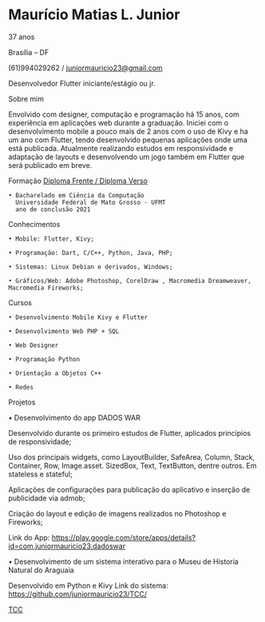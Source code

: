 # Maurício Matias L. Junior

37 anos

Brasília – DF

(61)994029262 / juniormauricio23@gmail.com

Desenvolvedor Flutter iniciante/estágio ou jr. 

Sobre mim

   Envolvido com designer, computação e programação há 15 anos, com experiência em aplicações web durante a graduação. Iniciei com o desenvolvimento mobile a pouco mais de 2 anos com o uso de Kivy e ha um ano com Flutter, tendo desenvolvido pequenas aplicações onde uma está publicada. Atualmente realizando estudos em responsividade e adaptação de layouts e desenvolvendo um jogo também em Flutter que será publicado em breve.


Formação
   <a href="https://github.com/juniormauricio23/curriculo/blob/f381c4b679ebb3a11ab48364cc1c44ad82b44962/diploma_frente1.jpg/">Diploma Frente </a>  <a href="https://github.com/juniormauricio23/curriculo/blob/f381c4b679ebb3a11ab48364cc1c44ad82b44962/diploma_verso1.jpg/">/ Diploma Verso</a>    

    • Bacharelado em Ciência da Computação 
      Universidade Federal de Mato Grosso - UFMT 
      ano de conclusão 2021      
    
                
Conhecimentos 

    • Mobile: Flutter, Kivy;

    • Programação: Dart, C/C++, Python, Java, PHP; 

    • Sistemas: Linux Debian e derivados, Windows;
      
    • Gráficos/Web: Adobe Photoshop, CorelDraw , Macromedia Dreamweaver, Macromedia Fireworks;
      
Cursos       

    • Desenvolvimento Mobile Kivy e Flutter

    • Desenvolvimento Web PHP + SQL

    • Web Designer
      
    • Programação Python
    
    • Orientação a Objetos C++
    
    • Redes    
    
      
      
Projetos

• Desenvolvimento do app DADOS WAR

Desenvolvido durante os primeiro estudos de Flutter, aplicados princípios de responsividade;

Uso dos principais widgets, como LayoutBuilder, SafeArea, Column, Stack, Container, Row, Image.asset. SizedBox, Text, TextButton, dentre outros. Em stateless e stateful;

Aplicações de configurações para publicação do aplicativo e inserção de publicidade via admob;

Criação do layout e edição de imagens realizados no Photoshop e Fireworks;

Link do App:
https://play.google.com/store/apps/details?id=com.juniormauricio23.dadoswar


• Desenvolvimento de um sistema interativo para o Museu de Historia Natural do Araguaia

Desenvolvido em Python e Kivy
Link do sistema:
https://github.com/juniormauricio23/TCC/

<a href="https://github.com/juniormauricio23/TCC/">TCC </a> 


       
      

    



